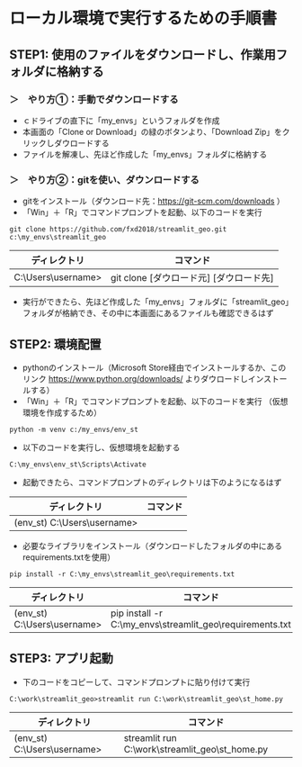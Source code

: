# ローカル環境で実行するための手順書
## STEP1: 使用のファイルをダウンロードし、作業用フォルダに格納する
### ＞　やり方①：手動でダウンロードする
- ｃドライブの直下に「my_envs」というフォルダを作成
- 本画面の「Clone or Download」の緑のボタンより、「Download Zip」をクリックしダウロードする
- ファイルを解凍し、先ほど作成した「my_envs」フォルダに格納する

### ＞　やり方②：gitを使い、ダウンロードする

- gitをインストール（ダウンロード先：https://git-scm.com/downloads ）
- 「Win」＋「R」でコマンドプロンプトを起動、以下のコードを実行                                        
~~~
git clone https://github.com/fxd2018/streamlit_geo.git c:\my_envs\streamlit_geo
~~~

| ディレクトリ              | コマンド                                             |
|---------------------------|----------------------------------------------------|
| C:\Users\username>        | git clone [ダウロード元] [ダウロード先] |

- 実行ができたら、先ほど作成した「my_envs」フォルダに「streamlit_geo」フォルダが格納でき、その中に本画面にあるファイルも確認できるはず



## STEP2: 環境配置
- pythonのインストール（Microsoft Store経由でインストールするか、このリンク https://www.python.org/downloads/ よりダウロードしインストールする）
- 「Win」＋「R」でコマンドプロンプトを起動、以下のコードを実行 （仮想環境を作成するため）
~~~
python -m venv c:/my_envs/env_st
~~~
- 以下のコードを実行し、仮想環境を起動する
~~~
C:\my_envs\env_st\Scripts\Activate
~~~
- 起動できたら、コマンドプロンプトのディレクトリは下のようになるはず

| ディレクトリ              | コマンド                                            |
|---------------------------|----------------------------------------------------|
|(env_st) C:\Users\username>       |  |

- 必要なライブラリをインストール（ダウンロードしたフォルダの中にあるrequirements.txtを使用）
~~~
pip install -r C:\my_envs\streamlit_geo\requirements.txt
~~~
| ディレクトリ              | コマンド                                            |
|---------------------------|----------------------------------------------------|
|(env_st) C:\Users\username>       | pip install -r C:\my_envs\streamlit_geo\requirements.txt |

## STEP3: アプリ起動
- 下のコードをコピーして、コマンドプロンプトに貼り付けて実行
~~~
C:\work\streamlit_geo>streamlit run C:\work\streamlit_geo\st_home.py
~~~
| ディレクトリ              | コマンド                                            |
|---------------------------|----------------------------------------------------|
|(env_st) C:\Users\username>       | streamlit run C:\work\streamlit_geo\st_home.py |
